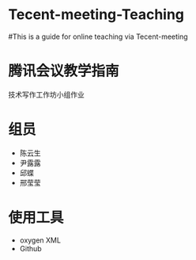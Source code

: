 # Tecent-meeting-Teaching
#This is a guide for online teaching via Tecent-meeting
# 腾讯会议教学指南
技术写作工作坊小组作业
# 组员
- 陈云生
- 尹露露
- 邱蝶
- 邢莹莹
# 使用工具
- oxygen XML
- Github
